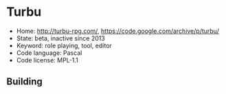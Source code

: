 # Turbu

- Home: http://turbu-rpg.com/, https://code.google.com/archive/p/turbu/
- State: beta, inactive since 2013
- Keyword: role playing, tool, editor
- Code language: Pascal
- Code license: MPL-1.1

## Building
